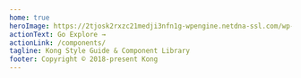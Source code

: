 ```yaml
---
home: true
heroImage: https://2tjosk2rxzc21medji3nfn1g-wpengine.netdna-ssl.com/wp-content/uploads/2018/08/kong-logomark-color.svg
actionText: Go Explore →
actionLink: /components/
tagline: Kong Style Guide & Component Library
footer: Copyright © 2018-present Kong
---
```


<style>
  .home .hero img {
    max-width: 200px;
  }
</style>
